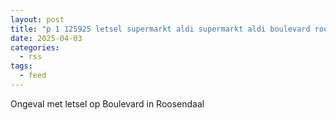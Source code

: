 ```yaml
---
layout: post
title: "p 1 125925 letsel supermarkt aldi supermarkt aldi boulevard roosendaal"
date: 2025-04-03
categories: 
  - rss
tags: 
  - feed
---
```


Ongeval met letsel op Boulevard in Roosendaal
